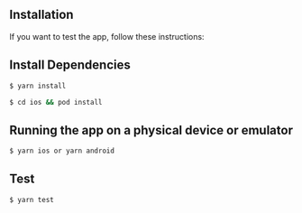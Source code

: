 

## Installation
If you want to test the app, follow these instructions:

## Install Dependencies
```sh 
$ yarn install
```
```sh 
$ cd ios && pod install
```
## Running the app on a physical device or emulator
```sh 
$ yarn ios or yarn android
```

## Test
```sh 
$ yarn test
```
